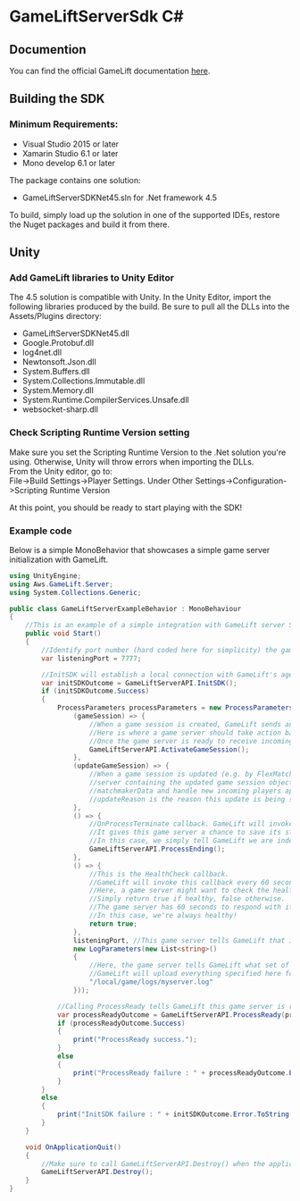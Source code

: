 # GameLiftServerSdk C#
## Documention
You can find the official GameLift documentation [here](https://aws.amazon.com/documentation/gamelift/).
## Building the SDK
### Minimum Requirements:
* Visual Studio 2015 or later
* Xamarin Studio 6.1 or later
* Mono develop 6.1 or later

The package contains one solution: 
* GameLiftServerSDKNet45.sln for .Net framework 4.5

To build, simply load up the solution in one of the supported IDEs, restore the Nuget packages and build it from there.

## Unity
### Add GameLift libraries to Unity Editor
The 4.5 solution is compatible with Unity. In the Unity Editor, import the following libraries produced by the build. Be sure to pull all the DLLs into the Assets/Plugins directory:
* GameLiftServerSDKNet45.dll
* Google.Protobuf.dll
* log4net.dll
* Newtonsoft.Json.dll
* System.Buffers.dll
* System.Collections.Immutable.dll
* System.Memory.dll
* System.Runtime.CompilerServices.Unsafe.dll
* websocket-sharp.dll


###  Check Scripting Runtime Version setting
Make sure you set the Scripting Runtime Version to the .Net solution you're using. 
Otherwise, Unity will throw errors when importing the DLLs.  
From the Unity editor, go to:  
File->Build Settings->Player Settings. Under Other Settings->Configuration->Scripting Runtime Version

At this point, you should be ready to start playing with the SDK!

### Example code
Below is a simple MonoBehavior that showcases a simple game server initialization with GameLift.
```csharp
using UnityEngine;
using Aws.GameLift.Server;
using System.Collections.Generic;

public class GameLiftServerExampleBehavior : MonoBehaviour
{
    //This is an example of a simple integration with GameLift server SDK that will make game server processes go active on GameLift!
    public void Start()
    {
        //Identify port number (hard coded here for simplicity) the game server is listening on for player connections
        var listeningPort = 7777;

        //InitSDK will establish a local connection with GameLift's agent to enable further communication.
        var initSDKOutcome = GameLiftServerAPI.InitSDK();
        if (initSDKOutcome.Success)
        {
            ProcessParameters processParameters = new ProcessParameters(
                (gameSession) => {
                    //When a game session is created, GameLift sends an activation request to the game server and passes along the game session object containing game properties and other settings.
                    //Here is where a game server should take action based on the game session object.
                    //Once the game server is ready to receive incoming player connections, it should invoke GameLiftServerAPI.ActivateGameSession()
                    GameLiftServerAPI.ActivateGameSession();
                },
                (updateGameSession) => {
                    //When a game session is updated (e.g. by FlexMatch backfill), GameLiftsends a request to the game
                    //server containing the updated game session object.  The game server can then examine the provided
                    //matchmakerData and handle new incoming players appropriately.
                    //updateReason is the reason this update is being supplied.
                },
                () => {
                    //OnProcessTerminate callback. GameLift will invoke this callback before shutting down an instance hosting this game server.
                    //It gives this game server a chance to save its state, communicate with services, etc., before being shut down.
                    //In this case, we simply tell GameLift we are indeed going to shutdown.
                    GameLiftServerAPI.ProcessEnding();
                }, 
                () => {
                    //This is the HealthCheck callback.
                    //GameLift will invoke this callback every 60 seconds or so.
                    //Here, a game server might want to check the health of dependencies and such.
                    //Simply return true if healthy, false otherwise.
                    //The game server has 60 seconds to respond with its health status. GameLift will default to 'false' if the game server doesn't respond in time.
                    //In this case, we're always healthy!
                    return true;
                },
                listeningPort, //This game server tells GameLift that it will listen on port 7777 for incoming player connections.
                new LogParameters(new List<string>()
                {
                    //Here, the game server tells GameLift what set of files to upload when the game session ends.
                    //GameLift will upload everything specified here for the developers to fetch later.
                    "/local/game/logs/myserver.log"
                }));

            //Calling ProcessReady tells GameLift this game server is ready to receive incoming game sessions!
            var processReadyOutcome = GameLiftServerAPI.ProcessReady(processParameters);
            if (processReadyOutcome.Success)
            {
                print("ProcessReady success.");
            }
            else
            {
                print("ProcessReady failure : " + processReadyOutcome.Error.ToString());
            }
        }
        else
        {
            print("InitSDK failure : " + initSDKOutcome.Error.ToString());
        }
    }

    void OnApplicationQuit()
    {
        //Make sure to call GameLiftServerAPI.Destroy() when the application quits. This resets the local connection with GameLift's agent.
        GameLiftServerAPI.Destroy();
    }
}
```
